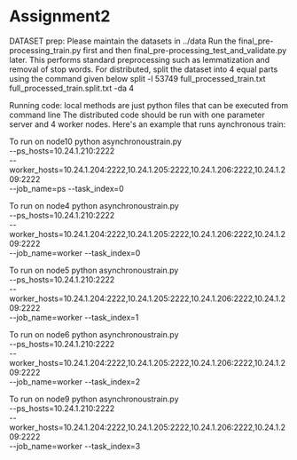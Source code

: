 # Assignment2
DATASET prep:
Please maintain the datasets in ../data
Run the final_pre-processing_train.py first and then final_pre-processing_test_and_validate.py later. This performs standard
preprocessing such as lemmatization and removal of stop words.
For distributed, split the dataset into 4 equal parts using the command given below
split -l 53749  full_processed_train.txt full_processed_train.split.txt -da 4

Running code:
local methods are just python files that can be executed from command line
The distributed code should be run with one parameter server and 4 worker nodes. Here's an example that runs aynchronous train:

To run on node10
python asynchronoustrain.py \
     --ps_hosts=10.24.1.210:2222 \
     --worker_hosts=10.24.1.204:2222,10.24.1.205:2222,10.24.1.206:2222,10.24.1.209:2222 \
     --job_name=ps --task_index=0


To run on node4
python asynchronoustrain.py \
     --ps_hosts=10.24.1.210:2222 \
     --worker_hosts=10.24.1.204:2222,10.24.1.205:2222,10.24.1.206:2222,10.24.1.209:2222 \
     --job_name=worker --task_index=0


To run on node5
python asynchronoustrain.py \
     --ps_hosts=10.24.1.210:2222 \
     --worker_hosts=10.24.1.204:2222,10.24.1.205:2222,10.24.1.206:2222,10.24.1.209:2222 \
     --job_name=worker --task_index=1

To run on node6
python asynchronoustrain.py \
     --ps_hosts=10.24.1.210:2222 \
     --worker_hosts=10.24.1.204:2222,10.24.1.205:2222,10.24.1.206:2222,10.24.1.209:2222 \
     --job_name=worker --task_index=2

To run on node9
python asynchronoustrain.py \
     --ps_hosts=10.24.1.210:2222 \
     --worker_hosts=10.24.1.204:2222,10.24.1.205:2222,10.24.1.206:2222,10.24.1.209:2222 \
     --job_name=worker --task_index=3
